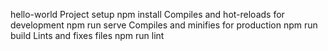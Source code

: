 hello-world
Project setup
npm install
Compiles and hot-reloads for development
npm run serve
Compiles and minifies for production
npm run build
Lints and fixes files
npm run lint
